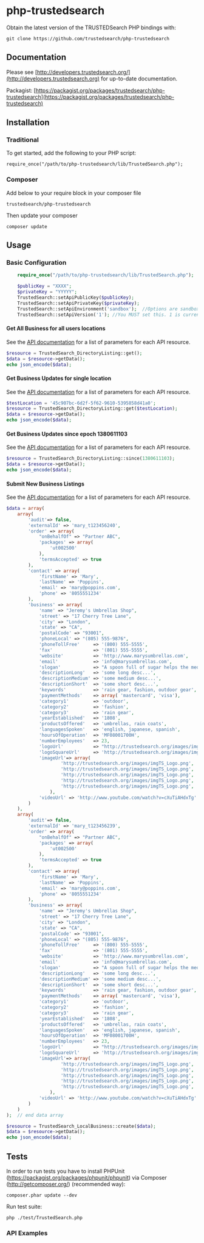 php-trustedsearch
=================

Obtain the latest version of the TRUSTEDSearch PHP bindings with:

    git clone https://github.com/trustedsearch/php-trustedsearch


## Documentation

Please see [http://developers.trustedsearch.org/](http://developers.trustedsearch.org) for up-to-date documentation.

Packagist: [https://packagist.org/packages/trustedsearch/php-trustedsearch](https://packagist.org/packages/trustedsearch/php-trustedsearch)


## Installation

### Traditional 
To get started, add the following to your PHP script:

    require_once("/path/to/php-trustedsearch/lib/TrustedSearch.php");


### Composer

Add below to your require block in your composer file

	trustedsearch/php-trustedsearch

Then update your composer

	composer update

## Usage

### Basic Configuration
```php
	require_once("/path/to/php-trustedsearch/lib/TrustedSearch.php");

	$publicKey = "XXXX";
	$privateKey = "YYYYY";
	TrustedSearch::setApiPublicKey($publicKey);
	TrustedSearch::setApiPrivateKey($privateKey);
    TrustedSearch::setApiEnvironment('sandbox');  //Options are sandbox or production
    TrustedSearch::setApiVersion('1'); //You MUST set this. 1 is currently the only option. There is no default.

```

#### Get All Business for all users locations
See the [API documentation](http://developers.trustedsearch.org/#/get-business-updates) for a list of parameters for each API resource.

```php
$resource = TrustedSearch_DirectoryListing::get();
$data = $resource->getData();
echo json_encode($data);
```

#### Get Business Updates for single location
See the [API documentation](http://developers.trustedsearch.org/#/get-business-updates) for a list of parameters for each API resource.

```php
$testLocation = '45c907bc-6d2f-5f62-9610-5395858d41a0';
$resource = TrustedSearch_DirectoryListing::get($testLocation);
$data = $resource->getData();
echo json_encode($data);
```

#### Get Business Updates since epoch 1380611103
See the [API documentation](http://developers.trustedsearch.org/#/get-business-updates) for a list of parameters for each API resource.

```php
$resource = TrustedSearch_DirectoryListing::since(1380611103);
$data = $resource->getData();
echo json_encode($data);

```

#### Submit New Business Listings

See the [API documentation](http://developers.trustedsearch.org/#/submitting-a-business) for a list of parameters for each API resource.

```php
$data = array(
	array(
		'audit'=> false,
		'externalId' => 'mary_t123456240',
		'order' => array(
			"onBehalfOf" => "Partner ABC",
			'packages' => array(
				'ut002500'
			),
			'termsAccepted' => true
		),
		'contact' => array(
			'firstName' => 'Mary',
			'lastName' => 'Poppins',
			'email' => 'mary@poppins.com',
			'phone' => '8055551234'
		),
		'business' => array(
			'name' => "Jeremy's Umbrellas Shop",
			'street' => "17 Cherry Tree Lane",
			'city' => "London",
			'state' => "CA",
			'postalCode' => "93001",
			'phoneLocal' => "(805) 555-9876",
			'phoneTollFree'     => '(800) 555-5555',
			'fax'               => '(801) 555-5555',
			'website'           => 'http://www.marysumbrellas.com',
			'email'             => 'info@marysumbrellas.com',
			'slogan'            => "A spoon full of sugar helps the medicine go down.",
			'descriptionLong'   => 'some long desc...',
			'descriptionMedium' => 'some medium desc...',
			'descriptionShort'  => 'some short desc...',
			'keywords'          => 'rain gear, fashion, outdoor gear',
			'paymentMethods'    => array( 'mastercard', 'visa'),
			'category1'			=> 'outdoor',
			'category2'			=> 'fashion',
			'category3'			=> 'rain gear',
			'yearEstablished'   => '1808',
			'productsOffered'   => 'umbrellas, rain coats',
			'languagesSpoken'   => 'english, japanese, spanish',
			'hoursOfOperation'  => 'MF08001700H',
			'numberEmployees' 	=> 23,
			'logoUrl'           => "http://trustedsearch.org/images/imgTS_Logo.png",
			'logoSquareUrl'     => 'http://trustedsearch.org/images/imgTS_Logo.png',
			'imageUrl'=> array(
					'http://trustedsearch.org/images/imgTS_Logo.png',
					'http://trustedsearch.org/images/imgTS_Logo.png',
					'http://trustedsearch.org/images/imgTS_Logo.png',
					'http://trustedsearch.org/images/imgTS_Logo.png',
					'http://trustedsearch.org/images/imgTS_Logo.png',
				),
			'videoUrl' => 'http://www.youtube.com/watch?v=cXuTiAHdxTg'
		)
	),
	array(
		'audit'=> false,
		'externalId' => 'mary_t123456239',
		'order' => array(
			"onBehalfOf" => "Partner ABC",
			'packages' => array(
				'ut002500'
			),
			'termsAccepted' => true
		),
		'contact' => array(
			'firstName' => 'Mary',
			'lastName' => 'Poppins',
			'email' => 'mary@poppins.com',
			'phone' => '8055551234'
		),
		'business' => array(
			'name' => "Jeremy's Umbrellas Shop",
			'street' => "17 Cherry Tree Lane",
			'city' => "London",
			'state' => "CA",
			'postalCode' => "93001",
			'phoneLocal' => "(805) 555-9876",
			'phoneTollFree'     => '(800) 555-5555',
			'fax'               => '(801) 555-5555',
			'website'           => 'http://www.marysumbrellas.com',
			'email'             => 'info@marysumbrellas.com',
			'slogan'            => "A spoon full of sugar helps the medicine go down.",
			'descriptionLong'   => 'some long desc...',
			'descriptionMedium' => 'some medium desc...',
			'descriptionShort'  => 'some short desc...',
			'keywords'          => 'rain gear, fashion, outdoor gear',
			'paymentMethods'    => array( 'mastercard', 'visa'),
			'category1'			=> 'outdoor',
			'category2'			=> 'fashion',
			'category3'			=> 'rain gear',
			'yearEstablished'   => '1808',
			'productsOffered'   => 'umbrellas, rain coats',
			'languagesSpoken'   => 'english, japanese, spanish',
			'hoursOfOperation'  => 'MF08001700H',
			'numberEmployees' 	=> 23,
			'logoUrl'           => "http://trustedsearch.org/images/imgTS_Logo.png",
			'logoSquareUrl'     => 'http://trustedsearch.org/images/imgTS_Logo.png',
			'imageUrl'=> array(
					'http://trustedsearch.org/images/imgTS_Logo.png',
					'http://trustedsearch.org/images/imgTS_Logo.png',
					'http://trustedsearch.org/images/imgTS_Logo.png',
					'http://trustedsearch.org/images/imgTS_Logo.png',
					'http://trustedsearch.org/images/imgTS_Logo.png',
				),
			'videoUrl' => 'http://www.youtube.com/watch?v=cXuTiAHdxTg'
		)
	)
);  // end data array

$resource = TrustedSearch_LocalBusiness::create($data);
$data = $resource->getData();
echo json_encode($data);
```

## Tests

In order to run tests you have to install PHPUnit (https://packagist.org/packages/phpunit/phpunit) via Composer (http://getcomposer.org/) (recommended way):

    composer.phar update --dev

Run test suite:

    php ./test/TrustedSearch.php


### API Examples

